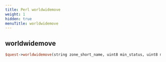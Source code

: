 ```yaml
---
title: Perl worldwidemove
weight: 1
hidden: true
menuTitle: worldwidemove
---
```

## worldwidemove
```perl
$quest->worldwidemove(string zone_short_name, uint8 min_status, uint8 max_status)
```